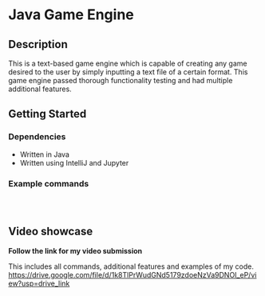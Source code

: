 # Java Game Engine 

## Description

This is a text-based game engine which is capable of creating any game desired to the user by simply inputting a text file of a certain format. This game engine passed thorough functionality testing and had multiple additional features.

## Getting Started

### Dependencies

* Written in Java
* Written using IntelliJ and Jupyter

### Example commands

```



```

## Video showcase

**Follow the link for my video submission** 

This includes all commands, additional features and examples of my code.
https://drive.google.com/file/d/1k8TlPrWudGNd5179zdoeNzVa9DNOI_eP/view?usp=drive_link
